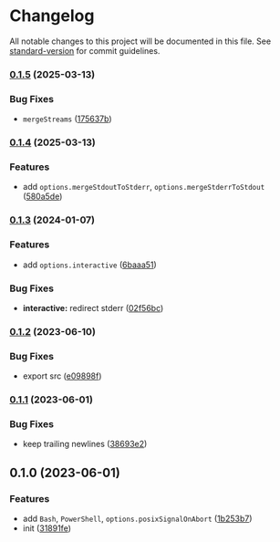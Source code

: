 # Changelog

All notable changes to this project will be documented in this file. See [standard-version](https://github.com/conventional-changelog/standard-version) for commit guidelines.

### [0.1.5](https://github.com/BlackGlory/extra-exec/compare/v0.1.4...v0.1.5) (2025-03-13)


### Bug Fixes

* `mergeStreams` ([175637b](https://github.com/BlackGlory/extra-exec/commit/175637b731a4bb9b7eb934fb42f60d490775d404))

### [0.1.4](https://github.com/BlackGlory/extra-exec/compare/v0.1.3...v0.1.4) (2025-03-13)


### Features

* add `options.mergeStdoutToStderr`, `options.mergeStderrToStdout` ([580a5de](https://github.com/BlackGlory/extra-exec/commit/580a5de74793381496b5c378a6cbc6cfc49f8c74))

### [0.1.3](https://github.com/BlackGlory/extra-exec/compare/v0.1.2...v0.1.3) (2024-01-07)


### Features

* add `options.interactive` ([6baaa51](https://github.com/BlackGlory/extra-exec/commit/6baaa51937ac128a5944ba9922c2135a87acb946))


### Bug Fixes

* **interactive:** redirect stderr ([02f56bc](https://github.com/BlackGlory/extra-exec/commit/02f56bcf81d16b790dedfc7b6fe67c4102573a51))

### [0.1.2](https://github.com/BlackGlory/extra-exec/compare/v0.1.1...v0.1.2) (2023-06-10)


### Bug Fixes

* export src ([e09898f](https://github.com/BlackGlory/extra-exec/commit/e09898fb160a849ad2c5edc023e06abc3851afff))

### [0.1.1](https://github.com/BlackGlory/extra-exec/compare/v0.1.0...v0.1.1) (2023-06-01)


### Bug Fixes

* keep trailing newlines ([38693e2](https://github.com/BlackGlory/extra-exec/commit/38693e259a9dd1ef26ce428f4bc9911f3a1c4caa))

## 0.1.0 (2023-06-01)


### Features

* add `Bash`, `PowerShell`, `options.posixSignalOnAbort` ([1b253b7](https://github.com/BlackGlory/extra-exec/commit/1b253b7e09009c373d0e9124aea741511af8f26b))
* init ([31891fe](https://github.com/BlackGlory/extra-exec/commit/31891feb8eaa3b04fdc3d7d93389b5c7140864ac))
